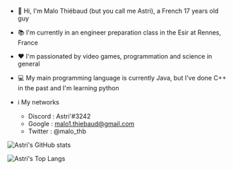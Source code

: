 * 👋 Hi, I'm Malo Thiébaud (but you call me Astri), a French 17 years old guy
* 📚 I'm currently in an engineer preparation class in the Esir at Rennes, France
* ❤ I'm passionated by video games, programmation and science in general
* 💻 My main programming language is currently Java, but I've done C++ in the past and I'm learning python 

* ℹ My networks
  - Discord : Astri'#3242
  - Google : malo1.thiebaud@gmail.com
  - Twitter : @malo_thb

![Astri's GitHub stats](https://github-readme-stats.vercel.app/api?username=astri2&hide=issues&count_private=true&show_icons=true&theme=tokyonight)

![Astri's Top Langs](https://github-readme-stats.vercel.app/api/top-langs/?username=astri2&layout=compact&theme=tokyonight)
